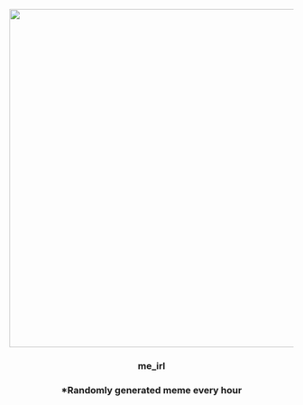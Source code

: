 <p align="center">
        <img src="https://i.redd.it/dv1bymhoygf91.png" width="600" height="600">
        </p>
        <h3 align="center">me_irl</h3>
        <h3 align="center">*Randomly generated meme every hour</h3>
    